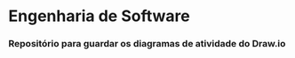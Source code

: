 <h1>Engenharia de Software</h1>

<h3>Repositório para guardar os diagramas de atividade do Draw.io</h3>
